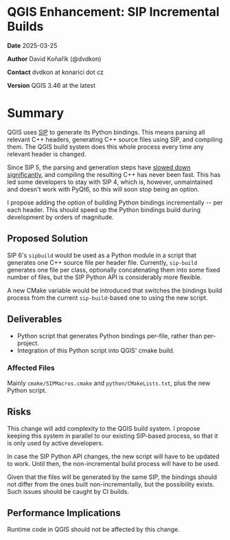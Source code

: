 # QGIS Enhancement: SIP Incremental Builds

**Date** 2025-03-25

**Author** David Koňařík (@dvdkon)

**Contact** dvdkon at konarici dot cz

**Version** QGIS 3.46 at the latest

# Summary

QGIS uses [SIP](https://github.com/Python-SIP/sip) to generate its Python
bindings. This means parsing all relevant C++ headers, generating C++ source
files using SIP, and compiling them. The QGIS build system does this whole
process every time any relevant header is changed.

Since SIP 5, the parsing and generation steps have [slowed down
significantly](https://github.com/qgis/QGIS/pull/60291), and compiling the
resulting C++ has never been fast. This has led some developers to stay with
SIP 4, which is, however, unmaintained and doesn't work with PyQt6, so this
will soon stop being an option.

I propose adding the option of building Python bindings incrementally -- per
each header. This should speed up the Python bindings build during development
by orders of magnitude.

## Proposed Solution

SIP 6's `sipbuild` would be used as a Python module in a script that generates
one C++ source file per header file. Currently, `sip-build` generates one file
per class, optionally concatenating them into some fixed number of files, but
the SIP Python API is considerably more flexible.

A new CMake variable would be introduced that switches the bindings build
process from the current `sip-build`-based one to using the new script.

## Deliverables

- Python script that generates Python bindings per-file, rather than
  per-project.
- Integration of this Python script into QGIS' cmake build.

### Affected Files

Mainly `cmake/SIPMacros.cmake` and `python/CMakeLists.txt`, plus the new Python
script.

## Risks

This change will add complexity to the QGIS build system. I propose keeping
this system in parallel to our existing SIP-based process, so that it is only
used by active developers.

In case the SIP Python API changes, the new script will have to be updated to
work. Until then, the non-incremental build process will have to be used.

Given that the files will be generated by the same SIP, the bindings should not
differ from the ones built non-incrementally, but the possibility exists. Such
issues should be caught by CI builds.

## Performance Implications

Runtime code in QGIS should not be affected by this change.
